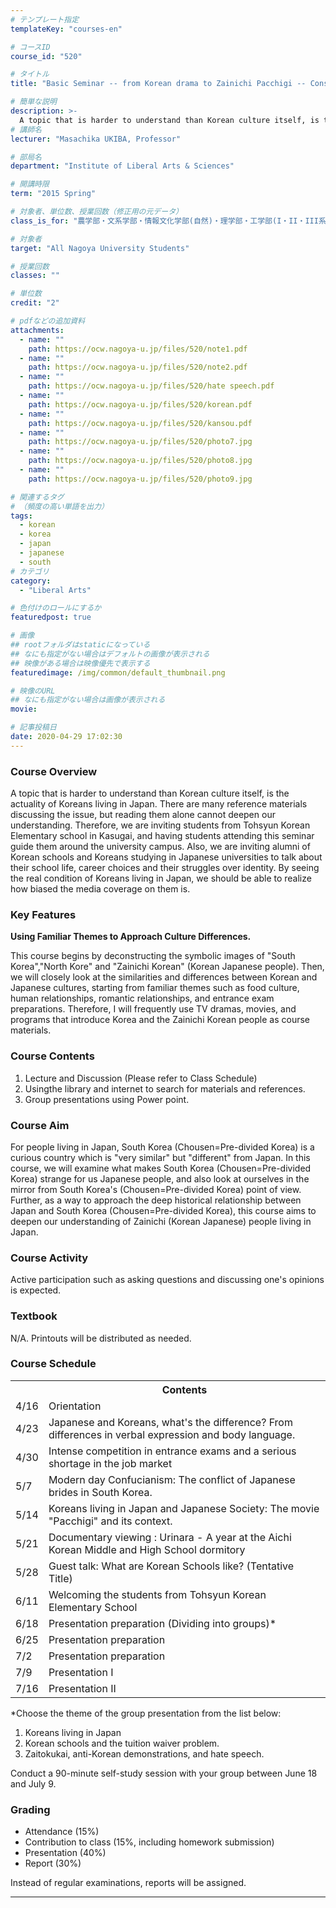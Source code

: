 ```yaml
---
# テンプレート指定
templateKey: "courses-en"

# コースID
course_id: "520"

# タイトル
title: "Basic Seminar -- from Korean drama to Zainichi Pacchigi -- Considering Japan-Korea Relationship"

# 簡単な説明
description: >-
  A topic that is harder to understand than Korean culture itself, is the actuality of Koreans living in Japan. There are many reference materials discussing the issue, but reading the ....
# 講師名
lecturer: "Masachika UKIBA, Professor"

# 部局名
department: "Institute of Liberal Arts & Sciences"

# 開講時限
term: "2015	Spring"

# 対象者、単位数、授業回数（修正用の元データ）
class_is_for: "農学部・文系学部・情報文化学部(自然)・理学部・工学部(I・II・III系)、2単位、週2回全15回"

# 対象者
target: "All Nagoya University Students"

# 授業回数
classes: ""

# 単位数
credit: "2"

# pdfなどの追加資料
attachments:
  - name: ""
    path: https://ocw.nagoya-u.jp/files/520/note1.pdf
  - name: ""
    path: https://ocw.nagoya-u.jp/files/520/note2.pdf
  - name: ""
    path: https://ocw.nagoya-u.jp/files/520/hate speech.pdf
  - name: ""
    path: https://ocw.nagoya-u.jp/files/520/korean.pdf
  - name: ""
    path: https://ocw.nagoya-u.jp/files/520/kansou.pdf
  - name: ""
    path: https://ocw.nagoya-u.jp/files/520/photo7.jpg
  - name: ""
    path: https://ocw.nagoya-u.jp/files/520/photo8.jpg
  - name: ""
    path: https://ocw.nagoya-u.jp/files/520/photo9.jpg

# 関連するタグ
# （頻度の高い単語を出力）
tags:
  - korean
  - korea
  - japan
  - japanese
  - south
# カテゴリ
category:
  - "Liberal Arts"

# 色付けのロールにするか
featuredpost: true

# 画像
## rootフォルダはstaticになっている
## なにも指定がない場合はデフォルトの画像が表示される
## 映像がある場合は映像優先で表示する
featuredimage: /img/common/default_thumbnail.png

# 映像のURL
## なにも指定がない場合は画像が表示される
movie:

# 記事投稿日
date: 2020-04-29 17:02:30
---
```


### Course Overview

A topic that is harder to understand than Korean culture itself, is the actuality of Koreans living in Japan.
There are many reference materials discussing the issue, but reading them alone cannot deepen our understanding.
Therefore, we are inviting students from Tohsyun Korean Elementary school in Kasugai, and having students attending this seminar guide them around the university campus.
Also, we are inviting alumni of Korean schools and Koreans studying in Japanese universities to talk about their school life, career choices and their struggles over identity.
By seeing the real condition of Koreans living in Japan, we should be able to realize how biased the media coverage on them is.

### Key Features

**Using Familiar Themes to Approach Culture Differences.**

This course begins by deconstructing the symbolic images of "South Korea","North Kore" and "Zainichi Korean" (Korean Japanese people). Then, we will closely look at the similarities and differences between Korean and Japanese cultures, starting from familiar themes such as food culture, human relationships, romantic relationships, and entrance exam preparations. Therefore, I will frequently use TV dramas, movies, and programs that introduce Korea and the Zainichi Korean people as course materials.

### Course Contents

1. Lecture and Discussion (Please refer to Class Schedule)
2. Usingthe library and internet to search for materials and references.
3. Group presentations using Power point.

### Course Aim

For people living in Japan, South Korea (Chousen=Pre-divided Korea) is a curious country which is "very similar" but "different" from Japan. In this course, we will examine what makes South Korea (Chousen=Pre-divided Korea) strange for us Japanese people, and also look at ourselves in the mirror from South Korea's (Chousen=Pre-divided Korea) point of view. Further, as a way to approach the deep historical relationship between Japan and South Korea (Chousen=Pre-divided Korea), this course aims to deepen our understanding of Zainichi (Korean Japanese) people living in Japan.

### Course Activity

Active participation such as asking questions and discussing one's opinions is expected.

### Textbook

N/A. Printouts will be distributed as needed.

<h3>Course Schedule</h3>
<table class="basic" width="455">
<tr>
 <th width="20" class="center"></th>
 <th width="435" class="center">Contents</th>
</tr>
<tr>
 <td width="20" class="center">4/16</td>
 <td width="435">Orientation</td>
</tr>
<tr>
<td width="20" class="center">4/23</td>
 <td width="435">Japanese and Koreans, what's the difference? From differences in verbal expression and body language.</td>
</tr>
<tr>
 <td width="20" class="center">4/30</td>
 <td width="435">Intense competition in entrance exams and a serious shortage in the job market</td>
</tr>
<tr>
 <td width="20" class="center">5/7</td>
 <td width="435">Modern day Confucianism: The conflict of Japanese brides in South Korea.</td>
</tr>
<tr>
 <td width="20" class="center">5/14</td>
 <td width="435">Koreans living in Japan and Japanese Society: The movie "Pacchigi" and its context.</td>
</tr>
<tr>
 <td width="20" class="center">5/21</td>
 <td width="435">Documentary viewing : Urinara - A year at the Aichi Korean Middle and High School dormitory</td>
</tr>
<tr>
 <td width="20" class="center">5/28</td>
 <td width="435">Guest talk: What are Korean Schools like? (Tentative Title)</td>
</tr>
<tr>
 <td width="20" class="center">6/11</td>
 <td width="435">Welcoming the students from Tohsyun Korean Elementary School</td>
</tr>
<tr>
 <td width="20" class="center">6/18</td>
 <td width="435">Presentation preparation (Dividing into groups)* </td>
</tr>
<tr>
 <td width="20" class="center">6/25</td>
 <td width="435">Presentation preparation</td>
</tr>
<tr>
 <td width="20" class="center">7/2</td>
 <td width="435">Presentation preparation</td>
</tr>
<tr>
 <td width="20" class="center">7/9</td>
 <td width="435">Presentation I</td>
</tr>
<tr>
 <td width="20" class="center">7/16</td>
 <td width="435">Presentation II </td>
</tr>
</table>
<p>
*Choose the theme of the group presentation from the list below:
</p>
<ol>
<li>
Koreans living in Japan
</li>
<li>
Korean schools and the tuition waiver problem.
</li>
<li>
Zaitokukai, anti-Korean demonstrations, and hate speech.
</li>
</ol>
<p>
Conduct a 90-minute self-study session with your group between June 18 and July 9.
</p>

### Grading

- Attendance (15%)
- Contribution to class (15%, including homework submission)
- Presentation (40%)
- Report (30%)

Instead of regular examinations, reports will be assigned.

---
